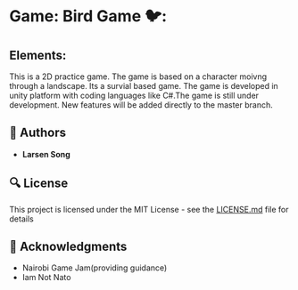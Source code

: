 # Game: Bird Game 🐦:


## **Elements:**

This is a 2D practice game. The game is based on a character moivng through a landscape. Its a survial  based game.
The game is developed in unity platform with coding languages like C#.The  game is still under development. 
New features will be added directly to the master branch.

## :blue_book: Authors
* **Larsen Song** 

## :mag: License

This project is licensed under the MIT License - see the [LICENSE.md](https://github.com/larsensong/Bird_game/blob/master/LICENSE.md) file for details



## :mega: Acknowledgments

* Nairobi Game Jam(providing guidance)
* Iam Not Nato
